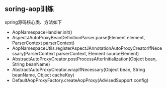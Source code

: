 ## soring-aop训练
spring源码核心类、方法如下
- AopNamespaceHandler.init()
- AspectJAutoProxyBeanDefinitionParser.parse(Element element, ParserContext parserContext)
- AopNamespaceUtils.registerAspectJAnnotationAutoProxyCreatorIfNecessary(ParserContext parserContext, Element sourceElement)
- AbstractAutoProxyCreator.postProcessAfterInitialization(Object bean, String beanName)
- AbstractAutoProxyCreator.wrapIfNecessary(Object bean, String beanName, Object cacheKey)
- DefaultAopProxyFactory.createAopProxy(AdvisedSupport config)
